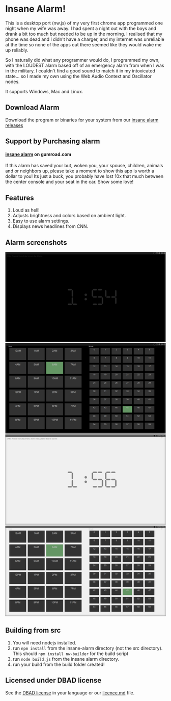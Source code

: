 # Insane Alarm!
This is a desktop port (nw.js) of my very first chrome app programmed one night when my wife was away. I had spent a night out with the boys and drank a bit too much but needed to be up in the morning. I realised that my phone was dead and I didn't have a charger, and my internet was unreliable at the time so none of the apps out there seemed like they would wake me up reliably.

So I naturally did what any programmer would do, I programmed my own, with the LOUDEST alarm based off of an emergency alarm from when I was in the military. I couldn't find a good sound to match it in my intoxicated state... so I made my own using the Web Audio Context and Oscillator nodes.

It supports Windows, Mac and Linux.

## Download Alarm
Download the program or binaries for your system from our [insane alarm releases](https://github.com/RIAEvangelist/insane-alarm/releases)

## Support by Purchasing alarm
#### [insane alarm](https://gum.co/insane-alarm) on gumroad.com
If this alarm has saved your but, woken you, your spouse, children, animals and or neighbors up, please take a moment to show this app is worth a dollar to you! Its just a buck, you probably have lost 10x that much between the center console and your seat in the car. Show some love!

## Features
1. Loud as hell!
2. Adjusts brightness and colors based on ambient light.
3. Easy to use alarm settings.
4. Displays news headlines from CNN.

## Alarm screenshots
![Dark clock](https://github.com/RIAEvangelist/insane-alarm/blob/master/imgs/dark-clock.png)
![Dark alarm](https://github.com/RIAEvangelist/insane-alarm/blob/master/imgs/dark-alarm.png)
![Light clock](https://github.com/RIAEvangelist/insane-alarm/blob/master/imgs/light-clock.png)
![Light alarm](https://github.com/RIAEvangelist/insane-alarm/blob/master/imgs/light-alarm.png)

## Building from src
1. You will need nodejs installed.
2. run ` npm install ` from the insane-alarm directory (not the src directory). This should ` npm install nw-builder ` for the build script
3. run ` node build.js ` from the insane alarm directory.
4. run your build from the build folder created!

## Licensed under DBAD license
See the [DBAD license](https://github.com/philsturgeon/dbad) in your language or our [licence.md](https://github.com/RIAEvangelist/insane-alarm/blob/master/license.md) file.
